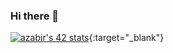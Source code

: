 ### Hi there 👋


[![azabir's 42 stats](https://badge.mediaplus.ma/darkblue/azabir)](https://profile.intra.42.fr/users/azabir){:target="_blank"}

